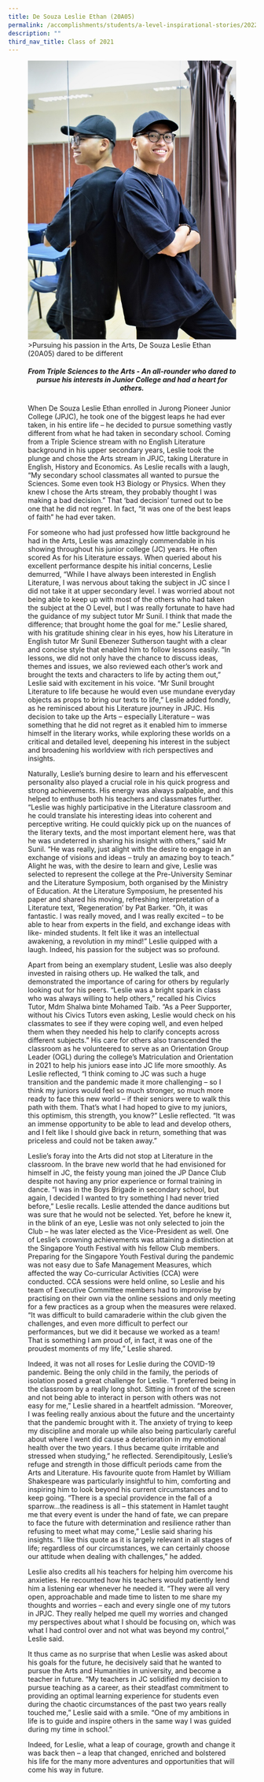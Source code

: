 ```yaml
---
title: De Souza Leslie Ethan (20A05)
permalink: /accomplishments/students/a-level-inspirational-stories/2022/ethan/
description: ""
third_nav_title: Class of 2021
---
```

<figure>
<img src="/images/Leslie.jpg">
<figcaption>&gt;Pursuing his passion in the Arts, De Souza Leslie Ethan (20A05) dared to be different</figcaption>
	
<center><h5>From Triple Sciences to the Arts - An all-rounder who dared to pursue his interests in Junior College and had a heart for others.</h5></center>

<p>
When De Souza Leslie Ethan enrolled in Jurong Pioneer Junior College (JPJC), he took one of the biggest leaps he had ever taken, in his entire life – he decided to pursue something vastly different from what he had taken in secondary school. Coming from a Triple Science stream with no English Literature background in his upper secondary years, Leslie took the plunge and chose the Arts stream in JPJC, taking Literature in English, History and Economics. As Leslie recalls with a laugh, “My secondary school classmates all wanted to pursue the Sciences. Some even took H3 Biology or Physics. When they knew I chose the Arts stream, they probably thought I was making a bad decision.” That ‘bad decision’ turned out to be one that he did not regret. In fact, “it was one of the best leaps of faith” he had ever taken.</p>

<p>
For someone who had just professed how little background he had in the Arts, Leslie was amazingly commendable in his showing throughout his junior college (JC) years. He often scored As for his Literature essays. When queried about his excellent performance despite his initial concerns, Leslie demurred, “While I have always been interested in English Literature, I was nervous about taking the subject in JC since I did not take it at upper secondary level. I was worried about not being able to keep up with most of the others who had taken the subject at the O Level, but I was really fortunate to have had the guidance of my subject tutor Mr Sunil. I think that made the difference; that brought home the goal for me.” Leslie shared, with his gratitude shining clear in his eyes, how his Literature in English tutor Mr Sunil Ebenezer Sutherson taught with a clear and concise style that enabled him to follow lessons easily. “In lessons, we did not only have the chance to discuss ideas, themes and issues, we also reviewed each other’s work and brought the texts and characters to life by acting them out,” Leslie said with excitement in his voice. “Mr Sunil brought Literature to life because he would even use mundane everyday objects as props to bring our texts to life,” Leslie added fondly, as he reminisced about his Literature journey in JPJC. His decision to take up the Arts – especially Literature – was something that he did not regret as it enabled him to immerse himself in the literary works, while exploring these worlds on a critical and detailed level, deepening his interest in the subject and broadening his worldview with rich perspectives and insights.</p>

<p>
Naturally, Leslie’s burning desire to learn and his effervescent personality also played a crucial role in his quick progress and strong achievements. His energy was always palpable, and this helped to enthuse both his teachers and classmates further. “Leslie was highly participative in the Literature classroom and he could translate his interesting ideas into coherent and perceptive writing. He could quickly pick up on the nuances of the literary texts, and the most important element here, was that he was undeterred in sharing his insight with others,” said Mr Sunil. “He was really, just alight with the desire to engage in an exchange of visions and ideas – truly an amazing boy to teach.” Alight he was, with the desire to learn and give, Leslie was selected to represent the college at the Pre-University Seminar and the Literature Symposium, both organised by the Ministry of Education. At the Literature Symposium, he presented his paper and shared his moving, refreshing interpretation of a Literature text, ‘Regeneration’ by Pat Barker. “Oh, it was fantastic. I was really moved, and I was really excited – to be able to hear from experts in the field, and exchange ideas with like- minded students. It felt like it was an intellectual awakening, a revolution in my mind!” Leslie quipped with a laugh. Indeed, his passion for the subject was so profound.</p>

<p>
Apart from being an exemplary student, Leslie was also deeply invested in raising others up. He walked the talk, and demonstrated the importance of caring for others by regularly looking out for his peers. “Leslie was a bright spark in class who was always willing to help others,” recalled his Civics Tutor, Mdm Shalwa binte Mohamed Taib. “As a Peer Supporter, without his Civics Tutors even asking, Leslie would check on his classmates to see if they were coping well, and even helped them when they needed his help to clarify concepts across different subjects.” His care for others also transcended the classroom as he volunteered to serve as an Orientation Group Leader (OGL) during the college’s Matriculation and Orientation in 2021 to help his juniors ease into JC life more smoothly. As Leslie reflected, “I think coming to JC was such a huge transition and the pandemic made it more challenging – so I think my juniors would feel so much stronger, so much more ready to face this new world – if their seniors were to walk this path with them. That’s what I had hoped to give to my juniors, this optimism, this strength, you know?” Leslie reflected. “It was an immense opportunity to be able to lead and develop others, and I felt like I should give back in return, something that was priceless and could not be taken away.”</p>

<p>
Leslie’s foray into the Arts did not stop at Literature in the classroom. In the brave new world that he had envisioned for himself in JC, the feisty young man joined the JP Dance Club despite not having any prior experience or formal training in dance. “I was in the Boys Brigade in secondary school, but again, I decided I wanted to try something I had never tried before,” Leslie recalls. Leslie attended the dance auditions but was sure that he would not be selected. Yet, before he knew it, in the blink of an eye, Leslie was not only selected to join the Club – he was later elected as the Vice-President as well. One of Leslie’s crowning achievements was attaining a distinction at the Singapore Youth Festival with his fellow Club members. Preparing for the Singapore Youth Festival during the pandemic was not easy due to Safe Management Measures, which affected the way Co-curricular Activities (CCA) were conducted. CCA sessions were held online, so Leslie and his team of Executive Committee members had to improvise by practising on their own via the online sessions and only meeting for a few practices as a group when the measures were relaxed. “It was difficult to build camaraderie within the club given the challenges, and even more difficult to perfect our performances, but we did it because we worked as a team! That is something I am proud of, in fact, it was one of the proudest moments of my life,” Leslie shared.</p>

<p>
Indeed, it was not all roses for Leslie during the COVID-19 pandemic. Being the only child in the family, the periods of isolation posed a great challenge for Leslie. “I preferred being in the classroom by a really long shot. Sitting in front of the screen and not being able to interact in person with others was not easy for me,” Leslie shared in a heartfelt admission. “Moreover, I was feeling really anxious about the future and the uncertainty that the pandemic brought with it. The anxiety of trying to keep my discipline and morale up while also being particularly careful about where I went did cause a deterioration in my emotional health over the two years. I thus became quite irritable and stressed when studying,” he reflected. Serendipitously, Leslie’s refuge and strength in those difficult periods came from the Arts and Literature. His favourite quote from Hamlet by William Shakespeare was particularly insightful to him, comforting and inspiring him to look beyond his current circumstances and to keep going. “There is a special providence in the fall of a sparrow…the readiness is all – this statement in Hamlet taught me that every event is under the hand of fate, we can prepare to face the future with determination and resilience rather than refusing to meet what may come,” Leslie said sharing his insights. “I like this quote as it is largely relevant in all stages of life; regardless of our circumstances, we can certainly choose our attitude when dealing with challenges,” he added.</p>

<p>
Leslie also credits all his teachers for helping him overcome his anxieties. He recounted how his teachers would patiently lend him a listening ear whenever he needed it. “They were all very open, approachable and made time to listen to me share my thoughts and worries – each and every single one of my tutors in JPJC. They really helped me quell my worries and changed my perspectives about what I should be focusing on, which was what I had control over and not what was beyond my control,” Leslie said.</p>

<p>
It thus came as no surprise that when Leslie was asked about his goals for the future, he decisively said that he wanted to pursue the Arts and Humanities in university, and become a teacher in future. “My teachers in JC solidified my decision to pursue teaching as a career, as their steadfast commitment to providing an optimal learning experience for students even during the chaotic circumstances of the past two years really touched me,” Leslie said with a smile. “One of my ambitions in life is to guide and inspire others in the same way I was guided during my time in school.”</p>

<p>
Indeed, for Leslie, what a leap of courage, growth and change it was back then – a leap that changed, enriched and bolstered his life for the many more adventures and opportunities that will come his way in future.</p></figure>